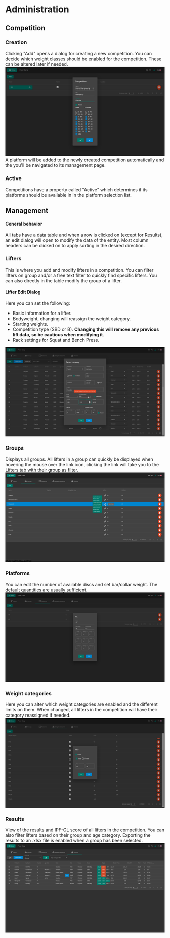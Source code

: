 # Administration

## Competition

### Creation

Clicking "Add" opens a dialog for creating a new competition. You can decide which weight classes should be enabled for the competition. These can be altered later if needed.
![](images/admin/add-competition.png)
A platform will be added to the newly created competition automatically and the you'll be navigated to its management page.

### Active

Competitions have a property called "Active" which determines if its platforms should be available in in the platform selection list.

## Management

#### General behavior

All tabs have a data table and when a row is clicked on (except for Results), an edit dialog will open to modify the data of the entity. Most column headers can be clicked on to apply sorting in the desired direction.

### Lifters

This is where you add and modify lifters in a competition. You can filter lifters on group and/or a free text filter to quickly find specific lifters. You can also directly in the table modify the group of a lifter.

#### Lifter Edit Dialog

Here you can set the following:

- Basic information for a lifter.
- Bodyweight, changing will reassign the weight category.
- Starting weights.
- Competition type (SBD or B). **Changing this will remove any previous lift data, so be cautious when modifying it**.
- Rack settings for Squat and Bench Press.

![](images/admin/lifter-edit.png)

### Groups

Displays all groups. All lifters in a group can quickly be displayed when hovering the mouse over the link icon, clicking the link will take you to the Lifters tab with their group as filter.
![](images/admin/group-show-lifters.png)

### Platforms

You can edit the number of available discs and set bar/collar weight. The default quantities are usually sufficient.
![](images/admin/platform-edit.png)

### Weight categories

Here you can alter which weight categories are enabled and the different limits on them. When changed, all lifters in the competition will have their category reassigned if needed.
![](images/admin/weight-category-edit.png)

### Results

View of the results and IPF-GL score of all lifters in the competition. You can also filter lifters based on their group and age category.
Exporting the results to an .xlsx file is enabled when a group has been selected.
![](images/admin/result-list.png)
